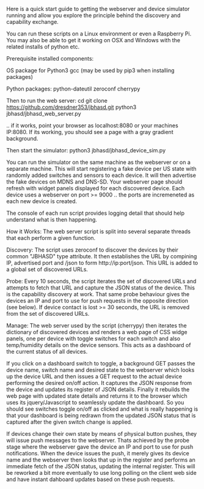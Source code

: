 Here is a quick start guide to getting the webserver and device simulator running and allow you 
explore the principle behind the discovery and capability exchange.

You can run these scripts on a Linux environment or even a Raspberry Pi. You may also be able 
to get it working on OSX and Windows with the related installs of python etc. 

Prerequisite installed components:

OS package for Python3
gcc (may be used by pip3 when installing packages)

Python packages:
python-dateutil
zeroconf
cherrypy

Then to run the web server:
cd <your work dir>
git clone https://github.com/dresdner353/jbhasd.git
python3 jbhasd/jbhasd_web_server.py

.. if it works, point your browser as localhost:8080 or your machines IP:8080. If its working, 
you should see a page with a gray gradient background.

Then start the simulator:
python3 jbhasd/jbhasd_device_sim.py

You can run the simulator on the same machine as the webserver or on a separate machine. This will 
start registering a fake device per US state with randomly added switches and sensors to each device.
It will then advertise the fake devices on MDNS and DNS-SD. Your webserver page should refresh with 
widget panels displayed for each discovered device. Each device uses a webserver on 
port >= 9000 .. the ports are incremeneted as each new device is created. 

The console of each run script provides logging detail that should help understand 
what is then happening. 

How it Works:
The web server script is split into several separate threads that each perform a given function. 

Discovery:
The script uses zeroconf to discover the devices by their common "JBHASD" type attribute. 
It then establishes the URL by compining IP, advertised port and /json to form http://ip:port/json. 
This URL is added to a global set of discovered URLs.

Probe:
Every 10 seconds, the script iterates the set of discovered URLs and attempts to fetch that URL 
and capture the JSON status of the device. This is the capability discovery at work. That same probe 
behaviour gives the devices an IP and port to use for push requests in the opposite direction (see below).
If device contact is lost >= 30 seconds, the URL is removed from the set of discovered URLs.

Manage:
The web server used by the script (cherrypy) then iterates the dictionary of discovered devices and 
renders a web page of CSS widge panels, one per device with toggle switches for each switch and 
also temp/humidity details on the device sensors. This acts as a dashboard of the current status
of all devices.

If you click on a dashboard switch to toggle, a background GET passes the device name, switch 
name and desired state to the webserver which looks up the device URL and then issues 
a GET request to the actual device performing the desired on/off action. It captures the 
JSON response from the device and updates its register of JSON details. Finally it rebuilds the web page 
with updated state details and returns it to the browser which uses its jquery/Javascript 
to seamlessly update the dashboard. So you should see switches toggle on/off as clicked and 
what is really happening is that your dashboard is being redrawn from the updated JSON status 
that is captured after the given switch change is applied.

If devices change their own state by means of physical button pushes, they will issue push messages 
to the webserver. Thats achieved by the probe stage where the webserver gave the device an IP and 
port to use for push notifications. When the device issues the push, it merely gives its device 
name and the webserver then looks that up in the register and performs an immediate fetch of 
the JSON status, updating the internal register. This will be reworked a bit more eventually to use 
long polling on the client web side and have instant dahboard updates based on these push requests.
